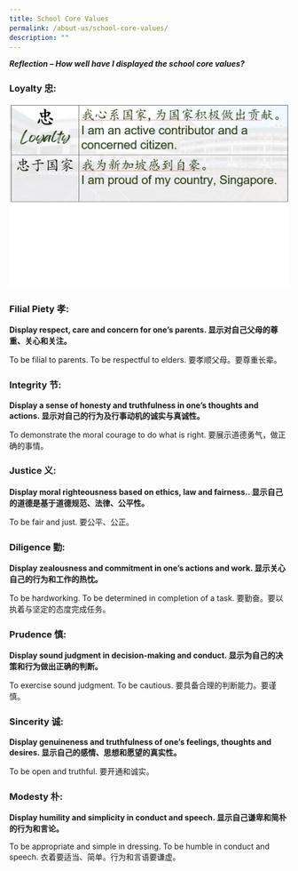 ```yaml
---
title: School Core Values
permalink: /about-us/school-core-values/
description: ""
---
```

***Reflection – How well have I displayed the school core values?***

### Loyalty 忠:
![](/images/pcs%20loyalty.jpg)


### Filial Piety 孝:

**Display respect, care and concern for one’s parents. 显示对自己父母的尊重、关心和关注。**

To be filial to parents. To be respectful to elders. 要孝顺父母。要尊重长辈。

### Integrity 节:

**Display a sense of honesty and truthfulness in one’s thoughts and actions. 显示对自己的行为及行事动机的诚实与真诚性。**

To demonstrate the moral courage to do what is right. 要展示道德勇气，做正确的事情。

### Justice 义: 

**Display moral righteousness based on ethics, law and fairness.. 显示自己的道德是基于道德规范、法律、公平性。**

To be fair and just. 要公平、公正。

### Diligence 勤:

**Display zealousness and commitment in one’s actions and work. 显示关心自己的行为和工作的热忱。**

To be hardworking. To be determined in completion of a task. 要勤奋。要以执着与坚定的态度完成任务。

### Prudence 慎: 

**Display sound judgment in decision-making and conduct. 显示为自己的决策和行为做出正确的判断。**

To exercise sound judgment. To be cautious. 要具备合理的判断能力。要谨慎。

### Sincerity 诚: 

**Display genuineness and truthfulness of one’s feelings, thoughts and desires. 显示自己的感情、思想和愿望的真实性。**

To be open and truthful. 要开通和诚实。

### Modesty 朴:

**Display humility and simplicity in conduct and speech. 显示自己谦卑和简朴的行为和言论。**

To be appropriate and simple in dressing. To be humble in conduct and speech. 衣着要适当、简单。行为和言语要谦虚。